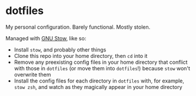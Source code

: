 # dotfiles

My personal configuration. Barely functional. Mostly stolen. 

Managed with [GNU Stow](https://www.gnu.org/software/stow/), like so:

- Install `stow`, and probably other things
- Clone this repo into your home directory, then `cd` into it
- Remove any preexisting config files in your home directory that conflict with those in `dotfiles` (or move them into `dotfiles`!) because `stow` won't overwrite them 
- Install the config files for each directory in `dotfiles` with, for example, `stow zsh`, and watch as they magically appear in your home directory
    